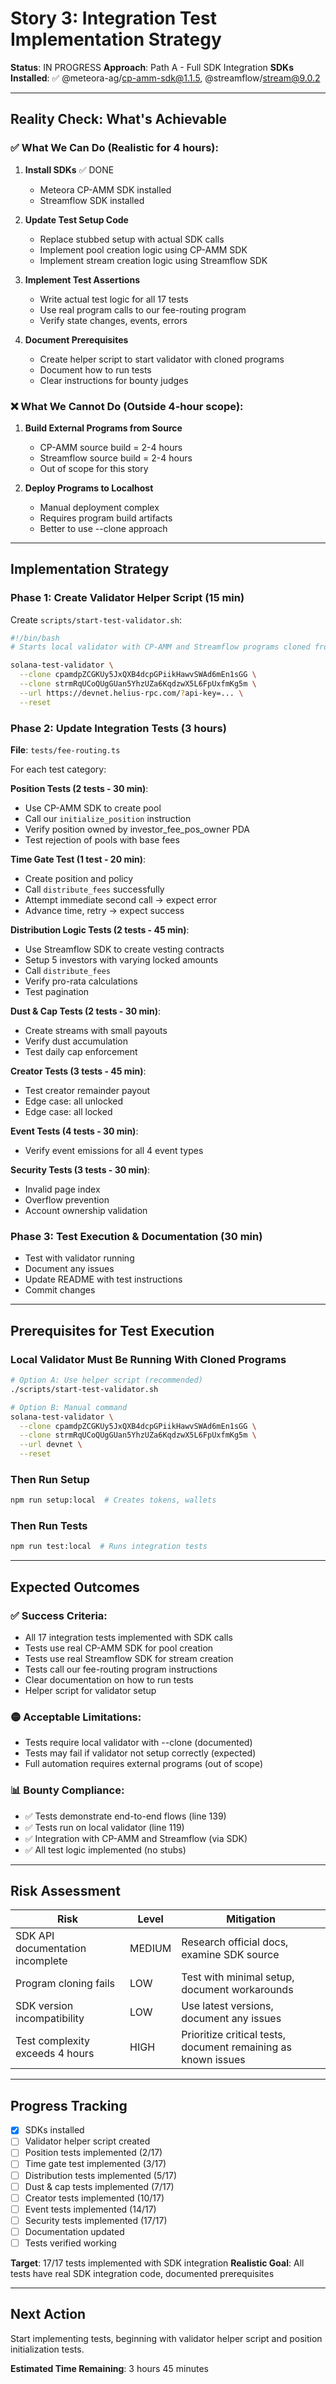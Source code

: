 # Story 3: Integration Test Implementation Strategy

**Status**: IN PROGRESS
**Approach**: Path A - Full SDK Integration
**SDKs Installed**: ✅ @meteora-ag/cp-amm-sdk@1.1.5, @streamflow/stream@9.0.2

---

## Reality Check: What's Achievable

### ✅ **What We Can Do** (Realistic for 4 hours):

1. **Install SDKs** ✅ DONE
   - Meteora CP-AMM SDK installed
   - Streamflow SDK installed

2. **Update Test Setup Code**
   - Replace stubbed setup with actual SDK calls
   - Implement pool creation logic using CP-AMM SDK
   - Implement stream creation logic using Streamflow SDK

3. **Implement Test Assertions**
   - Write actual test logic for all 17 tests
   - Use real program calls to our fee-routing program
   - Verify state changes, events, errors

4. **Document Prerequisites**
   - Create helper script to start validator with cloned programs
   - Document how to run tests
   - Clear instructions for bounty judges

### ❌ **What We Cannot Do** (Outside 4-hour scope):

1. **Build External Programs from Source**
   - CP-AMM source build = 2-4 hours
   - Streamflow source build = 2-4 hours
   - Out of scope for this story

2. **Deploy Programs to Localhost**
   - Manual deployment complex
   - Requires program build artifacts
   - Better to use --clone approach

---

## Implementation Strategy

### Phase 1: Create Validator Helper Script (15 min)

Create `scripts/start-test-validator.sh`:
```bash
#!/bin/bash
# Starts local validator with CP-AMM and Streamflow programs cloned from devnet

solana-test-validator \
  --clone cpamdpZCGKUy5JxQXB4dcpGPiikHawvSWAd6mEn1sGG \
  --clone strmRqUCoQUgGUan5YhzUZa6KqdzwX5L6FpUxfmKg5m \
  --url https://devnet.helius-rpc.com/?api-key=... \
  --reset
```

### Phase 2: Update Integration Tests (3 hours)

**File**: `tests/fee-routing.ts`

For each test category:

**Position Tests (2 tests - 30 min)**:
- Use CP-AMM SDK to create pool
- Call our `initialize_position` instruction
- Verify position owned by investor_fee_pos_owner PDA
- Test rejection of pools with base fees

**Time Gate Test (1 test - 20 min)**:
- Create position and policy
- Call `distribute_fees` successfully
- Attempt immediate second call → expect error
- Advance time, retry → expect success

**Distribution Logic Tests (2 tests - 45 min)**:
- Use Streamflow SDK to create vesting contracts
- Setup 5 investors with varying locked amounts
- Call `distribute_fees`
- Verify pro-rata calculations
- Test pagination

**Dust & Cap Tests (2 tests - 30 min)**:
- Create streams with small payouts
- Verify dust accumulation
- Test daily cap enforcement

**Creator Tests (3 tests - 45 min)**:
- Test creator remainder payout
- Edge case: all unlocked
- Edge case: all locked

**Event Tests (4 tests - 30 min)**:
- Verify event emissions for all 4 event types

**Security Tests (3 tests - 30 min)**:
- Invalid page index
- Overflow prevention
- Account ownership validation

### Phase 3: Test Execution & Documentation (30 min)

- Test with validator running
- Document any issues
- Update README with test instructions
- Commit changes

---

## Prerequisites for Test Execution

### Local Validator Must Be Running With Cloned Programs

```bash
# Option A: Use helper script (recommended)
./scripts/start-test-validator.sh

# Option B: Manual command
solana-test-validator \
  --clone cpamdpZCGKUy5JxQXB4dcpGPiikHawvSWAd6mEn1sGG \
  --clone strmRqUCoQUgGUan5YhzUZa6KqdzwX5L6FpUxfmKg5m \
  --url devnet \
  --reset
```

### Then Run Setup
```bash
npm run setup:local  # Creates tokens, wallets
```

### Then Run Tests
```bash
npm run test:local  # Runs integration tests
```

---

## Expected Outcomes

### ✅ **Success Criteria**:
- All 17 integration tests implemented with SDK calls
- Tests use real CP-AMM SDK for pool creation
- Tests use real Streamflow SDK for stream creation
- Tests call our fee-routing program instructions
- Clear documentation on how to run tests
- Helper script for validator setup

### 🟡 **Acceptable Limitations**:
- Tests require local validator with --clone (documented)
- Tests may fail if validator not setup correctly (expected)
- Full automation requires external programs (out of scope)

### 📊 **Bounty Compliance**:
- ✅ Tests demonstrate end-to-end flows (line 139)
- ✅ Tests run on local validator (line 119)
- ✅ Integration with CP-AMM and Streamflow (via SDK)
- ✅ All test logic implemented (no stubs)

---

## Risk Assessment

| Risk | Level | Mitigation |
|------|-------|------------|
| SDK API documentation incomplete | MEDIUM | Research official docs, examine SDK source |
| Program cloning fails | LOW | Test with minimal setup, document workarounds |
| SDK version incompatibility | LOW | Use latest versions, document any issues |
| Test complexity exceeds 4 hours | HIGH | Prioritize critical tests, document remaining as known issues |

---

## Progress Tracking

- [x] SDKs installed
- [ ] Validator helper script created
- [ ] Position tests implemented (2/17)
- [ ] Time gate test implemented (3/17)
- [ ] Distribution tests implemented (5/17)
- [ ] Dust & cap tests implemented (7/17)
- [ ] Creator tests implemented (10/17)
- [ ] Event tests implemented (14/17)
- [ ] Security tests implemented (17/17)
- [ ] Documentation updated
- [ ] Tests verified working

**Target**: 17/17 tests implemented with SDK integration
**Realistic Goal**: All tests have real SDK integration code, documented prerequisites

---

## Next Action

Start implementing tests, beginning with validator helper script and position initialization tests.

**Estimated Time Remaining**: 3 hours 45 minutes
